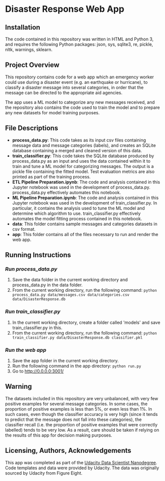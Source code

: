 # Disaster Response Web App

## Installation
The code contained in this repository was written in HTML and Python 3, and requires the following Python packages: json, sys, sqlite3, re, pickle, nltk, warnings, sklearn.

## Project Overview
This repository contains code for a web app which an emergency worker could use during a disaster event (e.g. an earthquake or hurricane), to classify a disaster message into several categories, in order that the message can be directed to the appropriate aid agencies. 

The app uses a ML model to categorize any new messages received, and the repository also contains the code used to train the model and to prepare any new datasets for model training purposes.

## File Descriptions
* **process_data.py**: This code takes as its input csv files containing message data and message categories (labels), and creates an SQLite database containing a merged and cleaned version of this data.
* **train_classifier.py**: This code takes the SQLite database produced by process_data.py as an input and uses the data contained within it to train and tune a ML model for categorizing messages. The output is a pickle file containing the fitted model. Test evaluation metrics are also printed as part of the training process.
* **ETL Pipeline Preparation.ipynb**: The code and analysis contained in this Jupyter notebook was used in the development of process_data.py. process_data.py effectively automates this notebook.
* **ML Pipeline Preparation.ipynb**: The code and analysis contained in this Jupyter notebook was used in the development of train_classifier.py. In particular, it contains the analysis used to tune the ML model and determine which algorithm to use. train_classifier.py effectively automates the model fitting process contained in this notebook.
* **data**: This folder contains sample messages and categories datasets in csv format.
* **app**: This folder contains all of the files necessary to run and render the web app.

## Running Instructions
### ***Run process_data.py***
1. Save the data folder in the current working directory and process_data.py in the data folder.
2. From the current working directory, run the following command:
`python process_data.py data/messages.csv data/categories.csv data/DisasterResponse.db`

### ***Run train_classifier.py***
1. In the current working directory, create a folder called 'models' and save train_classifier.py in this.
2. From the current working directory, run the following command:
`python train_classifier.py data/DisasterResponse.db classifier.pkl`

### ***Run the web app***
1. Save the app folder in the current working directory.
2. Run the following command in the app directory:
    `python run.py`
3. Go to http://0.0.0.0:3001/

## Warning
The datasets included in this repository are very unbalanced, with very few positive examples for several message categories. In some cases, the proportion of positive examples is less than 5%, or even less than 1%. In such cases, even though the classifier accuracy is very high (since it tends to predict that the message does not fall into these categories), the classifier recall (i.e. the proportion of positive examples that were correctly labelled) tends to be very low. As a result, care should be taken if relying on the results of this app for decision making purposes.

## Licensing, Authors, Acknowledgements
This app was completed as part of the [Udacity Data Scientist Nanodegree](https://www.udacity.com/course/data-scientist-nanodegree--nd025). Code templates and data were provided by Udacity. The data was originally sourced by Udacity from Figure Eight.
